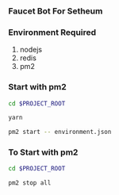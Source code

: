 ### Faucet Bot For Setheum

### Environment Required
1. nodejs
2. redis
3. pm2

### Start with pm2
```bash
cd $PROJECT_ROOT

yarn

pm2 start -- environment.json
```

### To Start with pm2
```bash
cd $PROJECT_ROOT

pm2 stop all
```